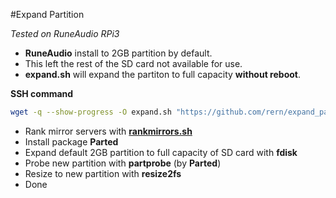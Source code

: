 #Expand Partition

_Tested on RuneAudio RPi3_  

- **RuneAudio** install to 2GB partition by default.  
- This left the rest of the SD card not available for use.  
- **expand.sh** will expand the partiton to full capacity **without reboot**.  


**SSH command**

```sh
wget -q --show-progress -O expand.sh "https://github.com/rern/expand_partition/blob/master/expand.sh?raw=1"; chmod +x expand.sh; ./expand.sh
```

- Rank mirror servers with [**rankmirrors.sh**](https://github.com/rern/ArchLinuxArm_rankmirrors/)
- Install package **Parted**  
- Expand default 2GB partition to full capacity of SD card with **fdisk**  
- Probe new partition with **partprobe** (by **Parted**)  
- Resize to new partition with **resize2fs**  
- Done  
